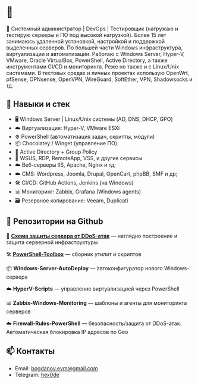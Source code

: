 # 👋 

🧰 Системный администратор | DevOps | Тестировщик (нагружаю и тестирую серверы и ПО под высокой нагрузкой). Более 15 лет занимаюсь удаленной установкой, настройкой и поддержкой выделенных серверов. 
По большей части Windows инфраструктура, виртуализации и автоматизации. Работаю с Windows Server, Hyper-V, VMware, Oracle VirtualBox, PowerShell, Active Directory, а также инструментами CI/CD и мониторинга. 
Реже но также и с Linux/Unix системами. В тестовых средах и личных проектах использую OpenWrt, pfSense, OPNsense, OpenVPN, WireGuard, SoftEther, VPN, Shadowsocks и тд.

## 🧠 Навыки и стек

- 🖥️ Windows Server | Linux/Unix системы (AD, DNS, DHCP, GPO)
- ☁️ Виртуализация: Hyper-V, VMware ESXi
- ⚙️ PowerShell (автоматизация задач, скрипты, модули)
- 📦 Chocolatey / Winget (управление ПО)
- 📄 Active Directory + Group Policy
- 🔐 WSUS, RDP, RemoteApp, VSS, и другие сервисы
- ☁️ Веб-серверы IIS, Apache, Nginx и тд;
- ☁️ CMS: Wordpress, Joomla, Drupal, OpenCart, phpBB, SMF и др;
- 🛠️ CI/CD: GitHub Actions, Jenkins (на Windows)
- 📊 Мониторинг: Zabbix, Grafana (Windows agents)
- 🗃️ Резервное копирование: Veeam, Duplicati

## 📂 Репозитории на Github

🔐 **[Схема защиты сервера от DDoS-атак](https://github.com/hex0de/DDoS-protection-scheme)** — наглядно построение и защита серверной инфраструктуры

🛠️ **[PowerShell-Toolbox](https://github.com/hex0de/PowerShell-Toolbox)** — сборник утилит и скриптов  

📦 **Windows-Server-AutoDeploy** — автоконфигуратор нового Windows-сервера  

☁️ **HyperV-Scripts** — управление виртуализацией через PowerShell

📊 **Zabbix-Windows-Monitoring** — шаблоны и агенты для мониторинга серверов

☁️ **Firewall-Rules-PowerShell** — безопасность/защита от DDoS-атак. Автоматическая блокировка IP адресов по Geo

## 📫 Контакты

- Email: bogdanov.evm@gmail.com  
- Telegram: [hex0de](https://t.me/hex0de)
